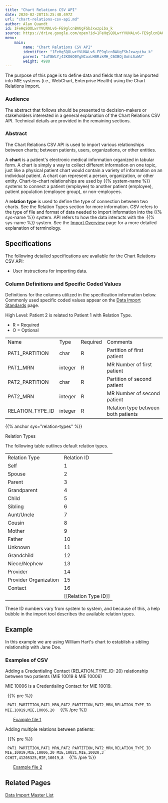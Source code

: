 ```yaml
---
title: "Chart Relations CSV API"
date: 2020-02-28T15:25:48.497Z
url: "chart-relations-csv-api.md"
author: Alan Quandt
id: 1FeHqSQOLwrYVUNALv6-FE9glcnBAUgFSbJxwzpiba_k
source: https://drive.google.com/open?id=1FeHqSQOLwrYVUNALv6-FE9glcnBAUgFSbJxwzpiba_k
menu:
    main:
        name: "Chart Relations CSV API"
        identifier: "1FeHqSQOLwrYVUNALv6-FE9glcnBAUgFSbJxwzpiba_k"
        parent: "1uT8WLYj42KO6Q0YgNCoxLH8RikMH_C6IBQjUmhLSaWU"
        weight: 4980
---
```

The purpose of this page is to define data and fields that may be imported into MIE systems (i.e., WebChart, Enterprise Health) using the Chart Relations Import.

### Audience

The abstract that follows should be presented to decision-makers or stakeholders interested in a general explanation of the Chart Relations CSV API. Technical details are provided in the remaining sections.

### Abstract

The Chart Relations CSV API is used to import various relationships between charts; between patients, users, organizations, or other entities.

A **chart** is a patient's electronic medical information organized in tabular form. A chart is simply a way to collect different information on one topic, just like a physical patient chart would contain a variety of information on an individual patient. A chart can represent a person, organization, or other entity. Chart-to-chart relationships are used by {{% system-name %}} systems to connect a patient (employee) to another patient (employee), patient population (employee group), or non-employees.



A **relation type** is used to define the type of connection between two charts. See the Relation Types section for more information. CSV refers to the type of file and format of data needed to import information into the {{% sys-name %}} system. API refers to how the data interacts with the  {{% sys-name %}} system. See the [Import Overview](data-import-overview.md) page for a more detailed explanation of terminology.

## Specifications

The following detailed specifications are available for the Chart Relations CSV API:

* User instructions for importing data.

### Column Definitions and Specific Coded Values

Definitions for the columns utilized in the specification information below. Commonly used specific coded values appear on the [Data Import Standards](data-import-standards.md) page.

High Level: Patient 2 is related to Patient 1 with Relation Type.

* R = Required
* O = Optional

<table>
  <tr>
    <td>Name</td>
    <td>Type</td>
    <td>Required</td>
    <td>Comments</td>
  </tr>
  <tr>
    <td>PAT1_PARTITION</td>
    <td>char</td>
    <td>R</td>
    <td>Partition of first patient</td>
  </tr>
  <tr>
    <td>PAT1_MRN</td>
    <td>integer</td>
    <td>R</td>
    <td>MR Number of first patient</td>
  </tr>
  <tr>
    <td>PAT2_PARTITION</td>
    <td>char</td>
    <td>R</td>
    <td>Partition of second patient</td>
  </tr>
  <tr>
    <td>PAT2_MRN</td>
    <td>integer</td>
    <td>R</td>
    <td>MR Number of second patient</td>
  </tr>
  <tr>
    <td>RELATION_TYPE_ID</td>
    <td>integer</td>
    <td>R</td>
    <td>Relation type between both patients</td>
  </tr>
</table>

{{% anchor sys="relation-types" %}}

Relation Types

The following table outlines default relation types.

<table>
  <tr>
    <td>Relation Type</td>
    <td>Relation ID</td>
  </tr>
  <tr>
    <td>Self</td>
    <td>1</td>
  </tr>
  <tr>
    <td>Spouse</td>
    <td>2</td>
  </tr>
  <tr>
    <td>Parent</td>
    <td>3</td>
  </tr>
  <tr>
    <td>Grandparent</td>
    <td>4</td>
  </tr>
  <tr>
    <td>Child</td>
    <td>5</td>
  </tr>
  <tr>
    <td>Sibling</td>
    <td>6</td>
  </tr>
  <tr>
    <td>Aunt/Uncle</td>
    <td>7</td>
  </tr>
  <tr>
    <td>Cousin</td>
    <td>8</td>
  </tr>
  <tr>
    <td>Mother</td>
    <td>9</td>
  </tr>
  <tr>
    <td>Father</td>
    <td>10</td>
  </tr>
  <tr>
    <td>Unknown</td>
    <td>11</td>
  </tr>
  <tr>
    <td>Grandchild</td>
    <td>12</td>
  </tr>
  <tr>
    <td>Niece/Nephew</td>
    <td>13</td>
  </tr>
  <tr>
    <td>Provider</td>
    <td>14</td>
  </tr>
  <tr>
    <td>Provider Organization</td>
    <td>15</td>
  </tr>
  <tr>
    <td>Contact</td>
    <td>16</td>
  </tr>
  <tr>
    <td></td>
    <td>[[Relation Type ID]]</td>
  </tr>
</table>

These ID numbers vary from system to system, and because of this, a help bubble in the import tool describes the available relation types.



## Example

In this example we are using William Hart's chart to establish a sibling relationship with Jane Doe.



### Examples of CSV

Adding a Credentialing Contact (RELATION_TYPE_ID: 20) relationship between two patients (MIE 10019 & MIE 10006)

MIE 10006 is a Credentialing Contact for MIE 10019.



` `{{% pre %}}

`  PAT1_PARTITION,PAT1_MRN,PAT2_PARTITION,PAT2_MRN,RELATION_TYPE_ID MIE,10019,MIE,10006,20 
`
` `{{% /pre %}}


`  
`
[Example file 1](https://miewiki.med-web.com/wiki/index.php/File:Chart_rel_ex1.csv)

Adding multiple relations between patients:



` `{{% pre %}}

`  PAT1_PARTITION,PAT1_MRN,PAT2_PARTITION,PAT2_MRN,RELATION_TYPE_ID MIE,10019,MIE,10006,20 MIE,10021,MIE,10020,3 CCHIT,41205325,MIE,10019,8 
`
` `{{% /pre %}}


`  
`
[Example file 2](https://miewiki.med-web.com/wiki/index.php/File:Chart_rel_ex2.csv)

## Related Pages

[Data Import Master List](data-import-master-list.md)

